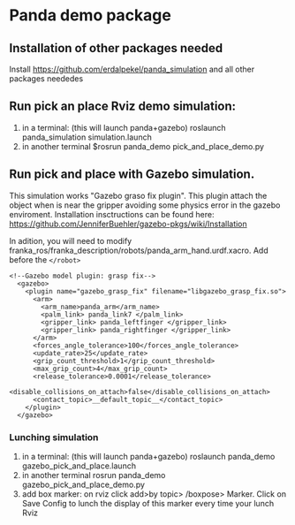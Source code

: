 # Panda demo package

## Installation of other packages needed
Install https://github.com/erdalpekel/panda_simulation and all other packages neededes

## Run pick an place Rviz demo simulation:
1. in a terminal: (this will launch panda+gazebo)
	roslaunch panda_simulation simulation.launch
2. in another terminal
	$rosrun panda_demo pick_and_place_demo.py 

## Run pick and place with Gazebo simulation.
This simulation works "Gazebo graso fix plugin". This plugin attach the object when is near the gripper
avoiding some physics error in the gazebo enviroment.
Installation insctructions can be found here: https://github.com/JenniferBuehler/gazebo-pkgs/wiki/Installation

In adition, you will need to modify franka_ros/franka_description/robots/panda_arm_hand.urdf.xacro.
Add before the ```</robot> ```
```
<!--Gazebo model plugin: grasp fix-->
  <gazebo>
    <plugin name="gazebo_grasp_fix" filename="libgazebo_grasp_fix.so">
      <arm>
        <arm_name>panda_arm</arm_name>
        <palm_link> panda_link7 </palm_link>
        <gripper_link> panda_leftfinger </gripper_link>
        <gripper_link> panda_rightfinger </gripper_link>
      </arm>
      <forces_angle_tolerance>100</forces_angle_tolerance>
      <update_rate>25</update_rate>
      <grip_count_threshold>1</grip_count_threshold>
      <max_grip_count>4</max_grip_count>
      <release_tolerance>0.0001</release_tolerance>
      <disable_collisions_on_attach>false</disable_collisions_on_attach>
      <contact_topic>__default_topic__</contact_topic>
    </plugin>
  </gazebo>
```

### Lunching simulation
1. in a terminal: (this will launch panda+gazebo)
	roslaunch panda_demo gazebo_pick_and_place.launch
2. in another terminal
	rosrun panda_demo gazebo_pick_and_place_demo.py
3. add box marker: 
	on rviz click add>by topic> /boxpose> Marker.
	Click on Save Config to lunch the display of this marker every time your lunch Rviz




